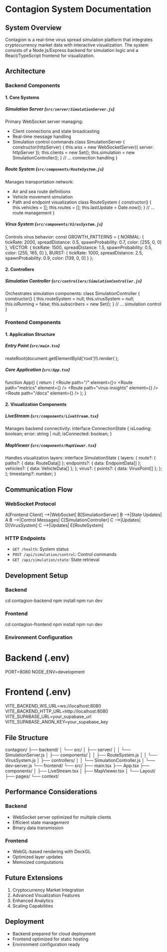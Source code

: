 # Contagion System Documentation

## System Overview
Contagion is a real-time virus spread simulation platform that integrates cryptocurrency market data with interactive visualization. The system consists of a Node.js/Express backend for simulation logic and a React/TypeScript frontend for visualization.

## Architecture

### Backend Components

#### 1. Core Systems

##### Simulation Server (`src/server/SimulationServer.js`)
Primary WebSocket server managing:
- Client connections and state broadcasting
- Real-time message handling
- Simulation control commands
class SimulationServer {
constructor(httpServer) {
this.wss = new WebSocketServer({ server: httpServer });
this.clients = new Set();
this.simulation = new SimulationController();
}
// ... connection handling
}

##### Route System (`src/components/RouteSystem.js`)
Manages transportation network:
- Air and sea route definitions
- Vehicle movement simulation
- Path and endpoint visualization
class RouteSystem {
constructor() {
this.vehicles = [];
this.routes = [];
this.lastUpdate = Date.now();
}
// ... route management
}

##### Virus System (`src/components/VirusSystem.js`)
Controls virus behavior:
const GROWTH_PATTERNS = {
NORMAL: {
tickRate: 2000,
spreadDistance: 0.5,
spawnProbability: 0.7,
color: [255, 0, 0]
},
VECTOR: {
tickRate: 1500,
spreadDistance: 1.5,
spawnProbability: 0.5,
color: [255, 165, 0]
},
BURST: {
tickRate: 1000,
spreadDistance: 2.5,
spawnProbability: 0.9,
color: [139, 0, 0]
}
};

#### 2. Controllers

##### Simulation Controller (`src/controllers/SimulationController.js`)
Orchestrates simulation components:
class SimulationController {
constructor() {
this.routeSystem = null;
this.virusSystem = null;
this.isRunning = false;
this.subscribers = new Set();
}
// ... simulation control
}

### Frontend Components

#### 1. Application Structure

##### Entry Point (`src/main.tsx`)

reateRoot(document.getElementById('root')!).render(
<StrictMode>
<App />
</StrictMode>
);

##### Core Application (`src/App.tsx`)

function App() {
return (
<AuthProvider>
<MutationProvider>
<BrowserRouter>
<Layout>
<Routes>
<Route path="/" element={<Stream />}>
<Route path="metrics" element={<Dashboard />} />
<Route path="virus-insights" element={<VirusInsights />} />
</Route>
<Route path="/docs" element={<Documentation />} />
</Routes>
</Layout>
</BrowserRouter>
</MutationProvider>
</AuthProvider>
);
}

#### 2. Visualization Components

##### LiveStream (`src/components/LiveStream.tsx`)
Manages backend connectivity:
interface ConnectionState {
isLoading: boolean;
error: string | null;
isConnected: boolean;
}

##### MapViewer (`src/components/MapViewer.tsx`)
Handles visualization layers:
interface SimulationState {
layers: {
route?: {
paths?: { data: RouteData[] };
endpoints?: { data: EndpointData[] };
vehicles?: { data: VehicleData[] };
};
virus?: {
points?: { data: VirusPoint[] };
};
};
timestamp?: number;
}


## Communication Flow

### WebSocket Protocol

A[Frontend Client] -->|WebSocket| B[SimulationServer]
B -->|State Updates| A
B -->|Control Messages| C[SimulationController]
C -->|Updates| D[VirusSystem]
C -->|Updates| E[RouteSystem]


### HTTP Endpoints
- `GET /health`: System status
- `POST /api/simulation/control`: Control commands
- `GET /api/simulation/state`: State retrieval

## Development Setup

### Backend

cd contagion-backend
npm install
npm run dev


### Frontend

cd contagion-frontend
npm install
npm run dev


### Environment Configuration


# Backend (.env)
PORT=8080
NODE_ENV=development


# Frontend (.env)
VITE_BACKEND_WS_URL=ws://localhost:8080
VITE_BACKEND_HTTP_URL=http://localhost:8080
VITE_SUPABASE_URL=your_supabase_url
VITE_SUPABASE_ANON_KEY=your_supabase_key


## File Structure

contagion/
├── backend/
│ └── src/
│ ├── server/
│ │ └── SimulationServer.js
│ ├── components/
│ │ ├── RouteSystem.js
│ │ └── VirusSystem.js
│ ├── controllers/
│ │ └── SimulationController.js
│ └── dev-server.js
└── frontend/
└── src/
├── main.tsx
├── App.tsx
├── components/
│ ├── LiveStream.tsx
│ ├── MapViewer.tsx
│ └── Layout/
├── pages/
└── context/


## Performance Considerations

### Backend
- WebSocket server optimized for multiple clients
- Efficient state management
- Binary data transmission

### Frontend
- WebGL-based rendering with DeckGL
- Optimized layer updates
- Memoized computations

## Future Extensions
1. Cryptocurrency Market Integration
2. Advanced Visualization Features
3. Enhanced Analytics
4. Scaling Capabilities

## Deployment
- Backend prepared for cloud deployment
- Frontend optimized for static hosting
- Environment configuration ready